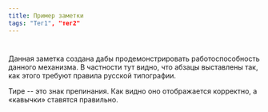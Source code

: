 ```yaml
---
title: Пример заметки
tags: "Тег1", "тег2"
---
```

#

Данная заметка создана дабы продемонстрировать работоспособность данного
механизма. В частности тут видно, что абзацы выставлены так, как этого требуют
правила русской типографии.

Тире -- это знак препинания. Как видно оно отображается корректно, а «кавычки»
ставятся правильно.
